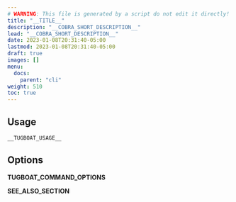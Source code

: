 ```yaml
---
# WARNING: This file is generated by a script do not edit it directly!
title: "__TITLE__"
description: "__COBRA_SHORT_DESCRIPTION__"
lead: "__COBRA_SHORT_DESCRIPTION__"
date: 2023-01-08T20:31:40-05:00
lastmod: 2023-01-08T20:31:40-05:00
draft: true
images: []
menu:
  docs:
    parent: "cli"
weight: 510
toc: true
---
```


## Usage

```bash
__TUGBOAT_USAGE__
```

## Options
__TUGBOAT_COMMAND_OPTIONS__

__SEE_ALSO_SECTION__
